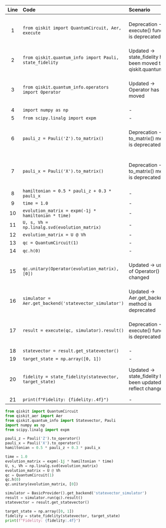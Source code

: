 | Line | Code | Scenario | Reference | Artifact | Refactoring |
| :--: | :--- | :------- | :-------: | :------- | :---------- |
| 1 | `from qiskit import QuantumCircuit, Aer, execute` | Deprecation -> The execute() function is deprecated | qrn_notax_ddbb-7dcaf104-d552-4d87-994a-c7691846d9a9 | qiskit | `from qiskit import QuantumCircuit`\n`from qiskit_aer import Aer` |
| 2 | `from qiskit.quantum_info import Pauli, state_fidelity` | Updated -> state_fidelity has been moved to qiskit.quantum_info | qrn_notax_ddbb-508fb6f3-cdfc-4b96-ad81-f550801dbe2f | qiskit.quantum_info | `from qiskit.quantum_info import Statevector, Pauli` |
| 3 | `from qiskit.quantum_info.operators import Operator` | Updated -> Operator has been moved | qrn_notax_ddbb-7dcaf104-d552-4d87-994a-c7691846d9a9 | qiskit.quantum_info.operators | `from qiskit.quantum_info import Operator` |
| 4 | `import numpy as np` | - | IK | numpy | - |
| 5 | `from scipy.linalg import expm` | - | IK | scipy.linalg | - |
| 6 | `pauli_z = Pauli('Z').to_matrix()` | Deprecation -> to_matrix() method is deprecated | qrn_notax_ddbb-4f99b3f4-5a45-4606-9c64-99023d96f577 | Pauli | `pauli_z = Pauli('Z').to_operator()` |
| 7 | `pauli_x = Pauli('X').to_matrix()` | Deprecation -> to_matrix() method is deprecated | qrn_notax_ddbb-4f99b3f4-5a45-4606-9c64-99023d96f577 | Pauli | `pauli_x = Pauli('X').to_operator()` |
| 8 | `hamiltonian = 0.5 * pauli_z + 0.3 * pauli_x` | - | IK | hamiltonian | - |
| 9 | `time = 1.0` | - | IK | time | - |
| 10 | `evolution_matrix = expm(-1j * hamiltonian * time)` | - | IK | evolution_matrix | - |
| 11 | `U, s, Vh = np.linalg.svd(evolution_matrix)` | - | IK | np.linalg.svd | - |
| 12 | `evolution_matrix = U @ Vh` | - | IK | evolution_matrix | - |
| 13 | `qc = QuantumCircuit(1)` | - | IK | QuantumCircuit | - |
| 14 | `qc.h(0)` | - | IK | qc | - |
| 15 | `qc.unitary(Operator(evolution_matrix), [0])` | Updated -> usage of Operator() has changed | qrn_notax_ddbb-f84bdfe5-5249-4875-b0c2-897541351b96 | qc | `qc.unitary(evolution_matrix, [0])` |
| 16 | `simulator = Aer.get_backend('statevector_simulator')` | Updated -> Aer.get_backend() method is deprecated | qrn_notax_ddbb-9c5ff30f-89b3-477d-8e94-7d231d6ab6bd | Aer | `simulator = BasicProvider().get_backend('statevector_simulator')` |
| 17 | `result = execute(qc, simulator).result()` | Deprecation -> execute() function is deprecated | qrn_notax_ddbb-7dcaf104-d552-4d87-994a-c7691846d9a9 | execute | `result = backend.run(qc)` |
| 18 | `statevector = result.get_statevector()` | - | IK | result | - |
| 19 | `target_state = np.array([0, 1])` | - | IK | target_state | - |
| 20 | `fidelity = state_fidelity(statevector, target_state)` | Updated -> state_fidelity has been updated to reflect changes | qrn_notax_ddbb-7dcaf104-d552-4d87-994a-c7691846d9a9 | state_fidelity | - |
| 21 | `print(f"Fidelity: {fidelity:.4f}")` | - | IK | print | - |

```python
from qiskit import QuantumCircuit
from qiskit_aer import Aer
from qiskit.quantum_info import Statevector, Pauli
import numpy as np
from scipy.linalg import expm

pauli_z = Pauli('Z').to_operator()
pauli_x = Pauli('X').to_operator()
hamiltonian = 0.5 * pauli_z + 0.3 * pauli_x

time = 1.0
evolution_matrix = expm(-1j * hamiltonian * time)
U, s, Vh = np.linalg.svd(evolution_matrix)
evolution_matrix = U @ Vh
qc = QuantumCircuit(1)
qc.h(0)
qc.unitary(evolution_matrix, [0])

simulator = BasicProvider().get_backend('statevector_simulator')
result = simulator.run(qc).result()
statevector = result.get_statevector()

target_state = np.array([0, 1])
fidelity = state_fidelity(statevector, target_state)
print(f"Fidelity: {fidelity:.4f}")
```